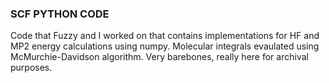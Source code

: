 ### SCF PYTHON CODE

Code that Fuzzy and I worked on that contains implementations for HF and MP2 energy calculations using numpy. Molecular integrals evaulated using McMurchie-Davidson algorithm. Very barebones, really here for archival purposes.
